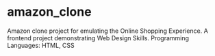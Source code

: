 # amazon_clone
Amazon clone project for emulating the Online Shopping Experience.
A frontend project demonstrating Web Design Skills.
Programming Languages: HTML, CSS
